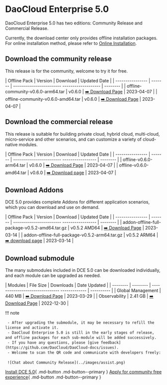 # DaoCloud Enterprise 5.0

DaoCloud Enterprise 5.0 has two editions: Community Release and Commercial Release.

Currently, the download center only provides offline installation packages. For online installation method, please refer to [Online Installation](../install/intro.md).

## Download the community release

This release is for the community, welcome to try it for free.

| Offline Pack | Version | Download | Updated Date |
| ---------------- | ------- | ------------------------ ------------------- | -------- |
| offline-community-v0.6.0-arm64.tar | v0.6.0 | [:arrow_right: Download Page](./free/dce5-installer-v0.6.0.md) | 2023-04-07 |
| offline-community-v0.6.0-amd64.tar | v0.6.0 | [:arrow_right: Download Page](./free/dce5-installer-v0.6.0.md) | 2023-04-07 |

## Download the commercial release

This release is suitable for building private cloud, hybrid cloud, multi-cloud, micro-service and other scenarios, and can customize a variety of cloud-native modules.

| Offline Pack | Version | Download | Updated Date |
| ---------------- | ------- | ------------------------ ----------------- | -------- |
| offline-v0.6.0-arm64.tar | v0.6.0 | [:arrow_right: Download Page](./business/dce5-installer-v0.6.0.md) | 2023-04-07 |
| offline-v0.6.0-amd64.tar | v0.6.0 | [:arrow_right: Download page](./business/dce5-installer-v0.6.0.md) | 2023-04-07 |

## Download Addons

DCE 5.0 provides complete Addons for different application scenarios, which you can download and use on demand.

| Offline Pack | Version | Download | Updated Date |
| ---------------- | ------- | ------------------------ ----------------- | -------- |
| addon-offline-full-package-v0.5.2-amd64.tar.gz | v0.5.2 AMD64 | [:arrow_right: Download Page](./addon/v0.5.2.md) | 2023-03-14 |
| addon-offline-full-package-v0.5.2-arm64.tar.gz | v0.5.2 ARM64 | [:arrow_right: download page](./addon/v0.5.2.md) | 2023-03-14 |

## Download submodule

The many submodules included in DCE 5.0 can be downloaded individually, and each module can be upgraded as needed.

| Modules | File Size | Downloads | Date Updated |
| -------- | -------- | ------------------------------- ------------- | ---------- |
| Global Management | 440 MB | [:arrow_right: Download Page](./modules/ghippo.md) | 2023-03-29 |
| Observability | 2.41 GB | [:arrow_right: Download Page](./modules/insight.md) | 2022-12-30 |

!!! note

     - After upgrading the submodule, it may be necessary to refill the license and activate it.
     - DaoCloud Enterprise 5.0 is still in the early stages of release, and offline packages for each sub-module will be added successively.
     - If you have any questions, please [give feedback](https://github.com/DaoCloud/DaoCloud-docs/issues).
     - Welcome to scan the QR code and communicate with developers freely:

     ![Chat about Community Release](../images/assist.png)

[Install DCE 5.0](../install/intro.md){ .md-button .md-button--primary }
[Apply for community free experience](../dce/license0.md){ .md-button .md-button--primary }
